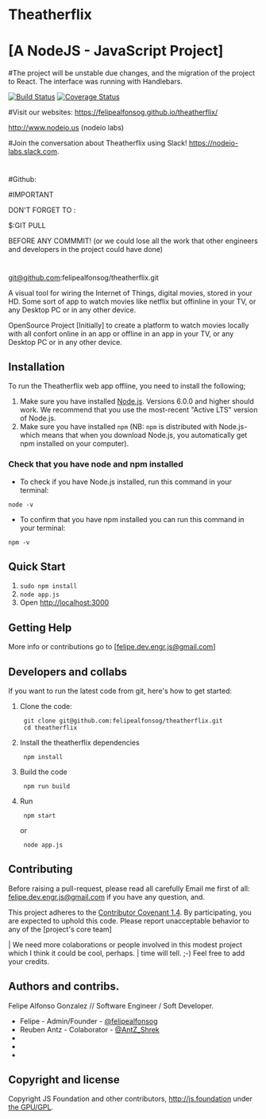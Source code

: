 # Theatherflix
# [A NodeJS - JavaScript Project]

#The project will be unstable due changes, and the migration of the project to React. The interface was running with Handlebars.

[![Build Status](https://travis-ci.org/node-red/node-red.svg)](https://travis-ci.org/theatherflix/theatherflix)
[![Coverage Status](https://coveralls.io/repos/node-red/node-red/badge.svg?branch=master)](https://coveralls.io/r/theatherflix/theatherflix?branch=master) 

#Visit our websites:
https://felipealfonsog.github.io/theatherflix/

http://www.nodeio.us (nodeio labs)


#Join the conversation about Theatherflix using Slack!
https://nodeio-labs.slack.com.

#
#Github: 

#IMPORTANT

DON'T FORGET TO :

$:GIT PULL

BEFORE ANY COMMMIT! (or we could lose all the work that other engineers and developers in the project could have done)

#
git@github.com:felipealfonsog/theatherflix.git

A visual tool for wiring the Internet of Things, digital movies, stored in your HD. Some sort of app to watch movies like netflix but offinline in your TV, or any Desktop PC or in any other device.

OpenSource Project [Initially] to create a platform to watch movies locally with all confort online in an app or offline in an app in your TV, or any Desktop PC or in any other device.

## Installation
To run the Theatherflix web app offline, you need to install the following;

1. Make sure you have installed [Node.js](https://nodejs.org/en/download/). Versions 6.0.0 and higher should work. We recommend that you use the most-recent "Active LTS" version of Node.js.
2. Make sure you have installed `npm` (NB: `npm` is distributed with Node.js- which means that when you download Node.js, you automatically get npm installed on your computer).   

### Check that you have node and npm installed

- To check if you have Node.js installed, run this command in your terminal:

`node -v`

- To confirm that you have npm installed you can run this command in your terminal:

`npm -v`

## Quick Start

1. `sudo npm install`
2. `node app.js`
3. Open <http://localhost:3000>

## Getting Help

More info or contributions go to [felipe.dev.engr.js@gmail.com] 


## Developers and collabs

If you want to run the latest code from git, here's how to get started:

1. Clone the code:

        git clone git@github.com:felipealfonsog/theatherflix.git
        cd theatherflix

2. Install the theatherflix dependencies

        npm install

3. Build the code

        npm run build

4. Run

        npm start
   or

        node app.js

## Contributing

Before raising a pull-request, please read all carefully
Email me first of all: felipe.dev.engr.js@gmail.com if you have any question, and.

This project adheres to the [Contributor Covenant 1.4](http://contributor-covenant.org/version/1/4/).
 By participating, you are expected to uphold this code. Please report unacceptable
 behavior to any of the [project's core team]


| We need more colaborations or people involved in this modest project which I think it could be cool, perhaps.
| time will tell. ;-) Feel free to add your credits.

## Authors and contribs.
Felipe Alfonso Gonzalez // Software Engineer / Soft Developer.

* Felipe - Admin/Founder - [@felipealfonsog](http://twitter.com/felipealfonsog)
* Reuben Antz - Colaborator - [@AntZ_Shrek](http://twitter.com/AntZ_Shrek)
*
*
*


## Copyright and license
 
Copyright JS Foundation and other contributors, http://js.foundation under [the GPU/GPL](LICENSE).
